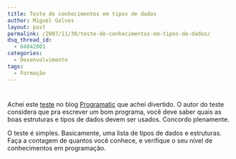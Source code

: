 ```yaml
---
title: Teste de conhecimentos em tipos de dados
author: Miguel Galves
layout: post
permalink: /2007/11/30/teste-de-conhecimentos-em-tipos-de-dados/
dsq_thread_id:
  - 64842001
categories:
  - Desenvolvimento
tags:
  - Formação
---
```

# 

Achei este [teste][1] no blog [Programatic][2] que achei divertido. O autor do teste considera que pra escrever um bom programa, você deve saber quais as boas estruturas e tipos de dados devem ser usados. Concordo plenamente.

 [1]: http://www.infocider.com/blogs/index.php/programatic/?title=data_literacy_test_from_code_complete&more=1&c=1&tb=1&pb=1
 [2]: http://www.infocider.com/blogs/index.php/programatic/

O teste é simples. Basicamente, uma lista de tipos de dados e estruturas. Faça a contagem de quantos você conhece, e verifique o seu nível de conhecimentos em programação.